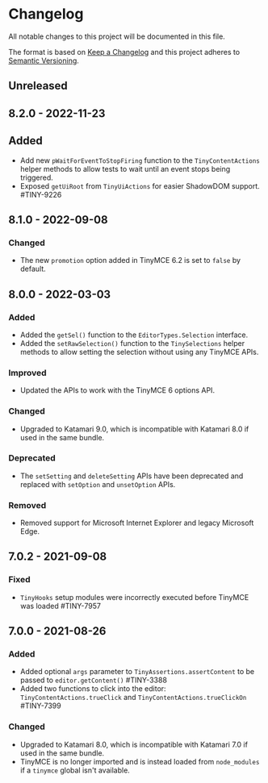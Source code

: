 # Changelog
All notable changes to this project will be documented in this file.

The format is based on [Keep a Changelog](http://keepachangelog.com/en/1.0.0/)
and this project adheres to [Semantic Versioning](http://semver.org/spec/v2.0.0.html).

## Unreleased

## 8.2.0 - 2022-11-23

## Added
- Add new `pWaitForEventToStopFiring` function to the `TinyContentActions` helper methods to allow tests to wait until an event stops being triggered.
- Exposed `getUiRoot` from `TinyUiActions` for easier ShadowDOM support. #TINY-9226

## 8.1.0 - 2022-09-08

### Changed
- The new `promotion` option added in TinyMCE 6.2 is set to `false` by default.

## 8.0.0 - 2022-03-03

### Added
- Added the `getSel()` function to the `EditorTypes.Selection` interface.
- Added the `setRawSelection()` function to the `TinySelections` helper methods to allow setting the selection without using any TinyMCE APIs.

### Improved
- Updated the APIs to work with the TinyMCE 6 options API.

### Changed
- Upgraded to Katamari 9.0, which is incompatible with Katamari 8.0 if used in the same bundle.

### Deprecated
- The `setSetting` and `deleteSetting` APIs have been deprecated and replaced with `setOption` and `unsetOption` APIs.

### Removed
- Removed support for Microsoft Internet Explorer and legacy Microsoft Edge.

## 7.0.2 - 2021-09-08

### Fixed
- `TinyHooks` setup modules were incorrectly executed before TinyMCE was loaded #TINY-7957

## 7.0.0 - 2021-08-26

### Added
- Added optional `args` parameter to `TinyAssertions.assertContent` to be passed to `editor.getContent()` #TINY-3388
- Added two functions to click into the editor: `TinyContentActions.trueClick` and `TinyContentActions.trueClickOn` #TINY-7399

### Changed
- Upgraded to Katamari 8.0, which is incompatible with Katamari 7.0 if used in the same bundle.
- TinyMCE is no longer imported and is instead loaded from `node_modules` if a `tinymce` global isn't available.
